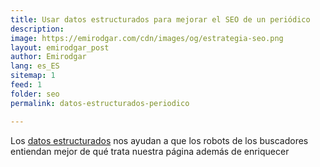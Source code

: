 ```yaml
---
title: Usar datos estructurados para mejorar el SEO de un periódico
description: 
image: https://emirodgar.com/cdn/images/og/estrategia-seo.png
layout: emirodgar_post
author: Emirodgar
lang: es_ES
sitemap: 1
feed: 1
folder: seo
permalink: datos-estructurados-periodico

--- 
```


Los [datos estructurados](https://emirodgar.com/datos-estructurados) nos ayudan a que los robots de los buscadores entiendan mejor de qué trata nuestra página además de enriquecer 
<!--stackedit_data:
eyJoaXN0b3J5IjpbLTM1NTc4OTkwNywxODQ5OTczMzE0LC0xNz
cyMjE4NTI3XX0=
-->